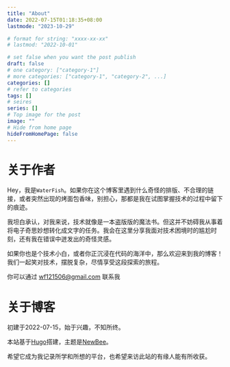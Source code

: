 ```yaml
---
title: "About"
date: 2022-07-15T01:18:35+08:00
lastmode: "2023-10-29"

# format for string: "xxxx-xx-xx"
# lastmod: "2022-10-01"

# set false when you want the post publish
draft: false
# one category: ["category-1"] 
# more categories: ["category-1", "category-2", ...]
categories: []
# refer to categories
tags: []
# seires
series: []
# Top image for the post
image: ""
# Hide from home page
hideFromHomePage: false
---
```


# 关于作者
Hey，我是`WaterFish`。如果你在这个博客里遇到什么奇怪的排版、不合理的链接，或者突然出现的烤面包香味，别担心，那都是我在试图掌握技术的过程中留下的痕迹。

我坦白承认，对我来说，技术就像是一本盗版版的魔法书。但这并不妨碍我从事着将电子奇思妙想转化成文字的任务。我会在这里分享我面对技术困境时的尴尬时刻，还有我在错误中迸发出的奇怪灵感。

如果你也是个技术小白，或者你正沉浸在代码的海洋中，那么欢迎来到我的博客！我们一起笑对技术，摆脱复杂，尽情享受这段探索的旅程。

你可以通过 wf121506@gmail.com 联系我

# 关于博客
初建于2022-07-15，始于兴趣，不知所终。

本站基于[Hugo](https://gohugo.io/)搭建，主题是[NewBee](https://github.com/xioyito/NewBee)。

希望它成为我记录所学和所想的平台，也希望来访此站的有缘人能有所收获。
